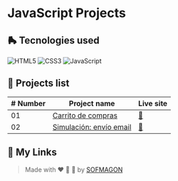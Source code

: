 # JavaScript Projects



## 🛼 Tecnologies used

![HTML5](https://img.shields.io/badge/html5-%23E34F26.svg?style=for-the-badge&logo=html5&logoColor=white) ![CSS3](https://img.shields.io/badge/css3-%231572B6.svg?style=for-the-badge&logo=css3&logoColor=white) ![JavaScript](https://img.shields.io/badge/javascript-%23F7DF1E.svg?style=for-the-badge&logo=javascript&logoColor=black)



## 🍕 Projects list

| # Number | Project name                                 | Live site                                 |
| -------- | -------------------------------------------- | ----------------------------------------- |
| 01       | [Carrito de compras](./01-carrito)           | [🚀](https://01-carrito.netlify.app/)      |
| 02       | [Simulación: envío email](./02-enviar-email) | [🚀](https://02-enviar-email.netlify.app/) |



## 🌈 My Links

> Made with ❤️ 🍕 🌮 by [SOFMAGON](https://sofmagon.com)
